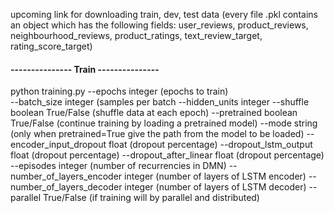 
upcoming link for downloading train, dev, test data (every file .pkl contains an object which has the following fields: user_reviews, product_reviews, neighbourhood_reviews, product_ratings, text_review_target, rating_score_target)

#### --------------- Train ---------------
python training.py 
--epochs integer (epochs to train)  
--batch_size integer (samples per batch
--hidden_units integer
--shuffle boolean True/False (shuffle data at each epoch)
--pretrained boolean True/False (continue training by loading a pretrained model)
--mode string (only when pretrained=True give the path from the model to be loaded)
--encoder_input_dropout float (dropout percentage)
--dropout_lstm_output float (dropout percentage)
--dropout_after_linear float (dropout percentage)
--episodes integer (number of recurrencies in DMN)
--number_of_layers_encoder integer (number of layers of LSTM encoder)
--number_of_layers_decoder integer (number of layers of LSTM decoder)
--parallel True/False (if training will by parallel and distributed)


